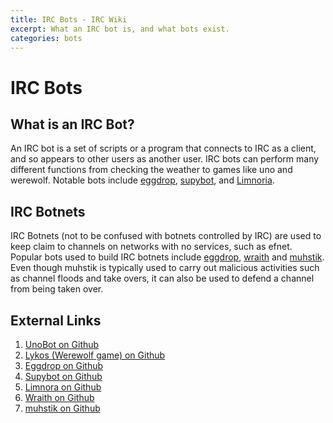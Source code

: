```yaml
---
title: IRC Bots - IRC Wiki
excerpt: What an IRC bot is, and what bots exist.
categories: bots
---
```

# IRC Bots
## What is an IRC Bot?
An IRC bot is a set of scripts or a program that connects to IRC as a client, and so appears to other users as another user. IRC bots can perform many different functions from checking the weather to games like uno and werewolf. Notable bots include [eggdrop](/wiki/bot/eggdrop), [supybot](/wiki/bot/supybot), and [Limnoria](/wiki/bot/limnoria).

## IRC Botnets
IRC Botnets (not to be confused with botnets controlled by IRC) are used to keep claim to channels on networks with no services, such as efnet. Popular bots used to build IRC botnets include [eggdrop](/wiki/bot/eggdrop), [wraith](/wiki/bot/wraith) and [muhstik](/wiki/bot/muhstik). Even though muhstik is typically used to carry out malicious activities such as channel floods and take overs, it can also be used to defend a channel from being taken over.

## External Links
1. [UnoBot on Github](https://github.com/mjsalerno/UnoBot)
2. [Lykos (Werewolf game) on Github](https://github.com/lykoss/lykos)
3. [Eggdrop on Github](https://github.com/eggheads/eggdrop)
4. [Supybot on Github](https://github.com/Supybot/Supybot)
5. [Limnora on Github](https://github.com/ProgVal/Limnoria)
6. [Wraith  on Github](https://github.com/wraith/wraith)
7. [muhstik on Github](https://github.com/phukd/muhstik)
